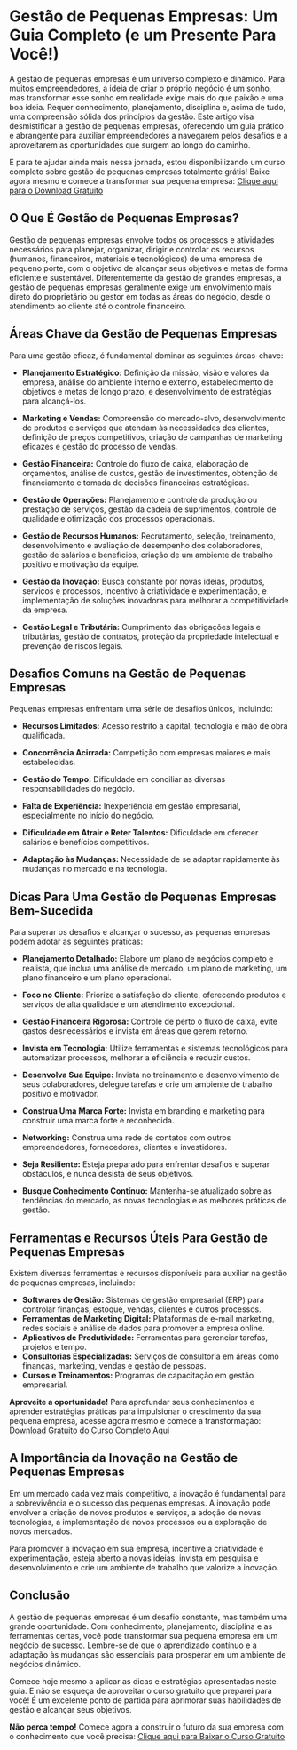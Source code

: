 # Gestão de Pequenas Empresas: Um Guia Completo (e um Presente Para Você!)

A gestão de pequenas empresas é um universo complexo e dinâmico. Para muitos empreendedores, a ideia de criar o próprio negócio é um sonho, mas transformar esse sonho em realidade exige mais do que paixão e uma boa ideia. Requer conhecimento, planejamento, disciplina e, acima de tudo, uma compreensão sólida dos princípios da gestão. Este artigo visa desmistificar a gestão de pequenas empresas, oferecendo um guia prático e abrangente para auxiliar empreendedores a navegarem pelos desafios e a aproveitarem as oportunidades que surgem ao longo do caminho.

E para te ajudar ainda mais nessa jornada, estou disponibilizando um curso completo sobre gestão de pequenas empresas totalmente grátis! Baixe agora mesmo e comece a transformar sua pequena empresa: [Clique aqui para o Download Gratuito](https://udemywork.com/gestao-de-pequenas-empresas)

## O Que É Gestão de Pequenas Empresas?

Gestão de pequenas empresas envolve todos os processos e atividades necessários para planejar, organizar, dirigir e controlar os recursos (humanos, financeiros, materiais e tecnológicos) de uma empresa de pequeno porte, com o objetivo de alcançar seus objetivos e metas de forma eficiente e sustentável. Diferentemente da gestão de grandes empresas, a gestão de pequenas empresas geralmente exige um envolvimento mais direto do proprietário ou gestor em todas as áreas do negócio, desde o atendimento ao cliente até o controle financeiro.

## Áreas Chave da Gestão de Pequenas Empresas

Para uma gestão eficaz, é fundamental dominar as seguintes áreas-chave:

*   **Planejamento Estratégico:** Definição da missão, visão e valores da empresa, análise do ambiente interno e externo, estabelecimento de objetivos e metas de longo prazo, e desenvolvimento de estratégias para alcançá-los.

*   **Marketing e Vendas:** Compreensão do mercado-alvo, desenvolvimento de produtos e serviços que atendam às necessidades dos clientes, definição de preços competitivos, criação de campanhas de marketing eficazes e gestão do processo de vendas.

*   **Gestão Financeira:** Controle do fluxo de caixa, elaboração de orçamentos, análise de custos, gestão de investimentos, obtenção de financiamento e tomada de decisões financeiras estratégicas.

*   **Gestão de Operações:** Planejamento e controle da produção ou prestação de serviços, gestão da cadeia de suprimentos, controle de qualidade e otimização dos processos operacionais.

*   **Gestão de Recursos Humanos:** Recrutamento, seleção, treinamento, desenvolvimento e avaliação de desempenho dos colaboradores, gestão de salários e benefícios, criação de um ambiente de trabalho positivo e motivação da equipe.

*   **Gestão da Inovação:** Busca constante por novas ideias, produtos, serviços e processos, incentivo à criatividade e experimentação, e implementação de soluções inovadoras para melhorar a competitividade da empresa.

*   **Gestão Legal e Tributária:** Cumprimento das obrigações legais e tributárias, gestão de contratos, proteção da propriedade intelectual e prevenção de riscos legais.

## Desafios Comuns na Gestão de Pequenas Empresas

Pequenas empresas enfrentam uma série de desafios únicos, incluindo:

*   **Recursos Limitados:** Acesso restrito a capital, tecnologia e mão de obra qualificada.

*   **Concorrência Acirrada:** Competição com empresas maiores e mais estabelecidas.

*   **Gestão do Tempo:** Dificuldade em conciliar as diversas responsabilidades do negócio.

*   **Falta de Experiência:** Inexperiência em gestão empresarial, especialmente no início do negócio.

*   **Dificuldade em Atrair e Reter Talentos:** Dificuldade em oferecer salários e benefícios competitivos.

*   **Adaptação às Mudanças:** Necessidade de se adaptar rapidamente às mudanças no mercado e na tecnologia.

## Dicas Para Uma Gestão de Pequenas Empresas Bem-Sucedida

Para superar os desafios e alcançar o sucesso, as pequenas empresas podem adotar as seguintes práticas:

*   **Planejamento Detalhado:** Elabore um plano de negócios completo e realista, que inclua uma análise de mercado, um plano de marketing, um plano financeiro e um plano operacional.

*   **Foco no Cliente:** Priorize a satisfação do cliente, oferecendo produtos e serviços de alta qualidade e um atendimento excepcional.

*   **Gestão Financeira Rigorosa:** Controle de perto o fluxo de caixa, evite gastos desnecessários e invista em áreas que gerem retorno.

*   **Invista em Tecnologia:** Utilize ferramentas e sistemas tecnológicos para automatizar processos, melhorar a eficiência e reduzir custos.

*   **Desenvolva Sua Equipe:** Invista no treinamento e desenvolvimento de seus colaboradores, delegue tarefas e crie um ambiente de trabalho positivo e motivador.

*   **Construa Uma Marca Forte:** Invista em branding e marketing para construir uma marca forte e reconhecida.

*   **Networking:** Construa uma rede de contatos com outros empreendedores, fornecedores, clientes e investidores.

*   **Seja Resiliente:** Esteja preparado para enfrentar desafios e superar obstáculos, e nunca desista de seus objetivos.

*   **Busque Conhecimento Contínuo:** Mantenha-se atualizado sobre as tendências do mercado, as novas tecnologias e as melhores práticas de gestão.

## Ferramentas e Recursos Úteis Para Gestão de Pequenas Empresas

Existem diversas ferramentas e recursos disponíveis para auxiliar na gestão de pequenas empresas, incluindo:

*   **Softwares de Gestão:** Sistemas de gestão empresarial (ERP) para controlar finanças, estoque, vendas, clientes e outros processos.
*   **Ferramentas de Marketing Digital:** Plataformas de e-mail marketing, redes sociais e análise de dados para promover a empresa online.
*   **Aplicativos de Produtividade:** Ferramentas para gerenciar tarefas, projetos e tempo.
*   **Consultorias Especializadas:** Serviços de consultoria em áreas como finanças, marketing, vendas e gestão de pessoas.
*   **Cursos e Treinamentos:** Programas de capacitação em gestão empresarial.

**Aproveite a oportunidade!** Para aprofundar seus conhecimentos e aprender estratégias práticas para impulsionar o crescimento da sua pequena empresa, acesse agora mesmo e comece a transformação: [Download Gratuito do Curso Completo Aqui](https://udemywork.com/gestao-de-pequenas-empresas)

## A Importância da Inovação na Gestão de Pequenas Empresas

Em um mercado cada vez mais competitivo, a inovação é fundamental para a sobrevivência e o sucesso das pequenas empresas. A inovação pode envolver a criação de novos produtos e serviços, a adoção de novas tecnologias, a implementação de novos processos ou a exploração de novos mercados.

Para promover a inovação em sua empresa, incentive a criatividade e experimentação, esteja aberto a novas ideias, invista em pesquisa e desenvolvimento e crie um ambiente de trabalho que valorize a inovação.

## Conclusão

A gestão de pequenas empresas é um desafio constante, mas também uma grande oportunidade. Com conhecimento, planejamento, disciplina e as ferramentas certas, você pode transformar sua pequena empresa em um negócio de sucesso. Lembre-se de que o aprendizado contínuo e a adaptação às mudanças são essenciais para prosperar em um ambiente de negócios dinâmico.

Comece hoje mesmo a aplicar as dicas e estratégias apresentadas neste guia. E não se esqueça de aproveitar o curso gratuito que preparei para você! É um excelente ponto de partida para aprimorar suas habilidades de gestão e alcançar seus objetivos.

**Não perca tempo!** Comece agora a construir o futuro da sua empresa com o conhecimento que você precisa: [Clique aqui para Baixar o Curso Gratuito](https://udemywork.com/gestao-de-pequenas-empresas)
